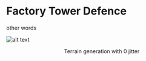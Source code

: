 # Factory Tower Defence

other words


![alt text](https://i.imgur.com/0QuGEV6.png "Logo Title Text 1")
<p align="center">
  Terrain generation with 0 jitter
</p>